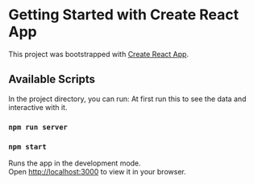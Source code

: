 # Getting Started with Create React App

This project was bootstrapped with [Create React App](https://github.com/facebook/create-react-app).

## Available Scripts

In the project directory, you can run:
At first run this to see the data and interactive with it.
### `npm run server`


### `npm start`

Runs the app in the development mode.\
Open [http://localhost:3000](http://localhost:3000) to view it in your browser.





